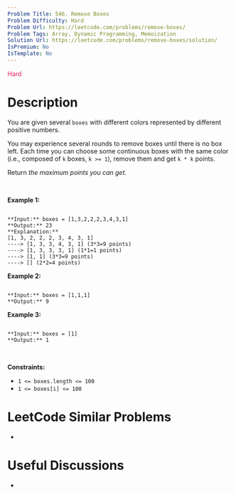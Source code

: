 ```yaml
---
Problem Title: 546. Remove Boxes
Problem Difficulty: Hard
Problem Url: https://leetcode.com/problems/remove-boxes/
Problem Tags: Array, Dynamic Programming, Memoization
Solution Url: https://leetcode.com/problems/remove-boxes/solution/
IsPremium: No
IsTemplate: No
---
```


<span style="color: rgb(233, 30, 99);">Hard</span>

# Description

You are given several `boxes` with different colors represented by different positive numbers.


You may experience several rounds to remove boxes until there is no box left. Each time you can choose some continuous boxes with the same color (i.e., composed of `k` boxes, `k >= 1`), remove them and get `k * k` points.


Return *the maximum points you can get*.


 


**Example 1:**



```

**Input:** boxes = [1,3,2,2,2,3,4,3,1]
**Output:** 23
**Explanation:**
[1, 3, 2, 2, 2, 3, 4, 3, 1] 
----> [1, 3, 3, 4, 3, 1] (3*3=9 points) 
----> [1, 3, 3, 3, 1] (1*1=1 points) 
----> [1, 1] (3*3=9 points) 
----> [] (2*2=4 points)

```

**Example 2:**



```

**Input:** boxes = [1,1,1]
**Output:** 9

```

**Example 3:**



```

**Input:** boxes = [1]
**Output:** 1

```

 


**Constraints:**


* `1 <= boxes.length <= 100`
* `1 <= boxes[i] <= 100`




# LeetCode Similar Problems

- []()

# Useful Discussions

- []()
